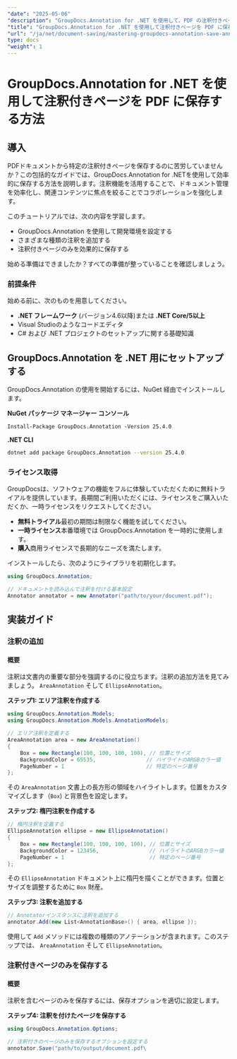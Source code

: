 ```yaml
---
"date": "2025-05-06"
"description": "GroupDocs.Annotation for .NET を使用して、PDF の注釈付きページのみを効率的に保存する方法を学びましょう。この詳細なガイドで、ドキュメント管理とコラボレーションを強化しましょう。"
"title": "GroupDocs.Annotation for .NET を使用して注釈付きページを PDF に保存する方法"
"url": "/ja/net/document-saving/mastering-groupdocs-annotation-save-annotated-pdf-pages/"
type: docs
"weight": 1
---
```


# GroupDocs.Annotation for .NET を使用して注釈付きページを PDF に保存する方法

## 導入

PDFドキュメントから特定の注釈付きページを保存するのに苦労していませんか？この包括的なガイドでは、GroupDocs.Annotation for .NETを使用して効率的に保存する方法を説明します。注釈機能を活用することで、ドキュメント管理を効率化し、関連コンテンツに焦点を絞ることでコラボレーションを強化します。

このチュートリアルでは、次の内容を学習します。
- GroupDocs.Annotation を使用して開発環境を設定する
- さまざまな種類の注釈を追加する
- 注釈付きページのみを効果的に保存する

始める準備はできましたか？すべての準備が整っていることを確認しましょう。

### 前提条件

始める前に、次のものを用意してください。
- **.NET フレームワーク** (バージョン4.6以降)または **.NET Core/5以上**
- Visual Studioのようなコードエディタ
- C# および .NET プロジェクトのセットアップに関する基礎知識

## GroupDocs.Annotation を .NET 用にセットアップする

GroupDocs.Annotation の使用を開始するには、NuGet 経由でインストールします。

**NuGet パッケージ マネージャー コンソール**

```plaintext
Install-Package GroupDocs.Annotation -Version 25.4.0
```

**\.NET CLI**

```bash
dotnet add package GroupDocs.Annotation --version 25.4.0
```

### ライセンス取得

GroupDocsは、ソフトウェアの機能をフルに体験していただくために無料トライアルを提供しています。長期間ご利用いただくには、ライセンスをご購入いただくか、一時ライセンスをリクエストしてください。
- **無料トライアル**最初の期間は制限なく機能を試してください。
- **一時ライセンス**本番環境では GroupDocs.Annotation を一時的に使用します。
- **購入**商用ライセンスで長期的なニーズを満たします。

インストールしたら、次のようにライブラリを初期化します。

```csharp
using GroupDocs.Annotation;

// ドキュメントを読み込んで注釈を付ける基本設定
Annotator annotator = new Annotator("path/to/your/document.pdf");
```

## 実装ガイド

### 注釈の追加

#### 概要

注釈は文書内の重要な部分を強調するのに役立ちます。注釈の追加方法を見てみましょう。 `AreaAnnotation` そして `EllipseAnnotation`。

**ステップ1: エリア注釈を作成する**

```csharp
using GroupDocs.Annotation.Models;
using GroupDocs.Annotation.Models.AnnotationModels;

// エリア注釈を定義する
AreaAnnotation area = new AreaAnnotation()
{
    Box = new Rectangle(100, 100, 100, 100), // 位置とサイズ
    BackgroundColor = 65535,                // ハイライトのARGBカラー値
    PageNumber = 1                          // 特定のページ番号
};
```

その `AreaAnnotation` 文書上の長方形の領域をハイライトします。位置をカスタマイズします（`Box`) と背景色を設定します。

**ステップ2: 楕円注釈を作成する**

```csharp
// 楕円注釈を定義する
EllipseAnnotation ellipse = new EllipseAnnotation()
{
    Box = new Rectangle(100, 100, 100, 100), // 位置とサイズ
    BackgroundColor = 123456,                // ハイライトのARGBカラー値
    PageNumber = 1                           // 特定のページ番号
};
```

その `EllipseAnnotation` ドキュメント上に楕円を描くことができます。位置とサイズを調整するために `Box` 財産。

**ステップ3: 注釈を追加する**

```csharp
// Annotatorインスタンスに注釈を追加する
annotator.Add(new List<AnnotationBase>() { area, ellipse });
```

使用して `Add` メソッドには複数の種類のアノテーションが含まれます。このステップでは、 `AreaAnnotation` そして `EllipseAnnotation`。

### 注釈付きページのみを保存する

#### 概要

注釈を含むページのみを保存するには、保存オプションを適切に設定します。

**ステップ4: 注釈を付けたページを保存する**

```csharp
using GroupDocs.Annotation.Options;

// 注釈付きのページのみを保存するオプションを設定する
annotator.Save("path/to/output/document.pdf\